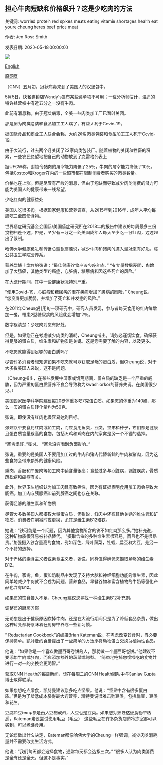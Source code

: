 ## 担心牛肉短缺和价格飙升？这是少吃肉的方法

关键词: worried protein red spikes meats eating vitamin shortages health eat youre cheung heres beef price meat

作者: Jen Rose Smith

发表日期: 2020-05-18 00:00:00

![](https://cdn.cnn.com/cnnnext/dam/assets/190611082951-02-beyond-meat-new-patty-0611-super-tease.jpg)

[English](Worried%20about%20beef%20shortages%20and%20price%20spikes%3F%20Here%27s%20how%20to%20eat%20less%20meat.md)

[原网页](https://edition.cnn.com/2020/05/18/health/eat-less-meat-shortage-wellness/index.html)

（CNN）五月初，冠状病毒来到了美国人的汉堡包中。

5月5日，快餐连锁店Wendy's宣布某些菜单项不可用；一位分析师估计，温迪的特许经营权中有近五分之一没有牛肉。

此前有消息称，由于冠状病毒，全美一些肉类加工厂已暂时关闭。

那是因为肉类包装和食品加工工人病了，有些人死于Covid-19。

据国际食品和商业工人联合会称，大约20名肉类包装和食品加工工人死于Covid-19。

由于大流行，过去两个月关闭了22家肉类包装厂。随着植物的关闭和牲畜的积累，一些农民绝望地把自己的动物放到了克雷格列表上

据UFCW称，封锁令猪肉的屠宰能力降低了25％，牛肉的屠宰能力降低了10％。包括Costco和Kroger在内的一些超市都在限制消费者购买的肉类数量。

价格也在上涨。但是尽管有严峻的消息，但由于短缺而导致减少肉类消费的潜力可能为美国人的健康带来一线希望。

少吃红肉的健康益处

美国人吃很多肉。根据国家健康和营养调查，从2015年到2016年，成年人平均每周吃三至四份食物。

世界癌症研究基金会国际/美国癌症研究所在2018年的报告中建议的每周最多三份食物相差不远。但是，至少有三分之一的美国成年人每天至少吃一份红肉，远远超出了限制。

哈佛大学健康促进和传播总监张丽莲说，减少牛肉和猪肉的摄入量对您有好处。陈公共卫生学院营养系。

营养学博士学位的张说：“最佳健康饮食应该少吃红肉。” “有大量数据表明，肉增加了大肠癌，其他类型的癌症，心脏病，糖尿病和因这些死亡的风险。”

在大流行期间，其中一些健康状况特别严重。

“使用Covid-19，心脏病和糖尿病的潜在疾病增加了患病的风险，” Cheung说。 “您变得更加脆弱，并增加了死亡和并发症的风险。”

在2011年Cheung引用的一项研究中，研究人员发现，参与者每天食用的红肉每增加一餐，罹患2型糖尿病的风险就会增加12％。

数字很​​清楚：少吃肉对您有好处。

但是，如果您正在考虑减少肉类的消耗，Cheung指出，请务必谨慎饮食。确保获得足够的蛋白质，维生素和矿物质是关键。这是您需要了解的内容，以及更多。

不吃肉就能得到足够的蛋白质吗？

尽管许多消费者想知道如果不吃肉就可以获取足够的蛋白质，但Cheung说，对于大多数美国人来说，这不是问题。

（Cheung指出，在某些发展中国家或饥荒期间，蛋白质的缺乏是一个严重的威胁，因为严重的蛋白质营养不良会导致称为kwashiorkor的营养失调。在美国很少见。）

美国国家医学科学院建议每20磅体重多吃7克蛋白质。如果您的体重为140磅，那么一天的蛋白质转化量约为50克。

张说，即使没有红肉也很容易达到目标。

张建议不要食用红肉或加工肉，而应食用鱼类，豆类，坚果和种子，它们都是健康且蛋白质含量很高的食物。包括火鸡和鸡肉在内的家禽是另一个不错的选择。

“家禽很好，”张说。 “家禽没有看到负面影响。”

张说，重要的是美国人不要用加工过的牛肉和猪肉代替新鲜的牛肉和猪肉，因为这些食物会带来额外的健康风险。

熏肉，香肠和午餐肉等加工肉中钠含量很高；食盐过多与心脏病，肾脏疾病，骨质疏松症和癌症有关。

此外，世界卫生组织认为加工肉具有致癌性，因为有证据表明食用加工肉会导致大肠癌。加工肉与胰腺癌和前列腺癌之间也存在关联。

获得足够的维生素和矿物质

尽管大多数美国人都摄取大量蛋白质，但张说，红肉中还有其他关键的维生素和矿物质，消费者在削减时应更换，尤其是维生素B12和铁。

她说：“铁可能是一个问题，因为其他食物所含的铁不如红肉那么多。”她补充说，这种矿物质很容易被补品替代。 “摄取含铁的多种维生素很容易，而且也不是很昂贵。”加强摄入铁含量高的食物，例如深色，绿叶蔬菜，牡蛎，扁豆和大豆，是另一个不错的选择。

对于严格的素食主义者或素食主义者，张说，同样值得确保您摄取足够的维生素B12。

在牛肉，家禽，鱼，蛋和奶制品中发现了支持大脑和神经细胞功能的维生素，因此简单地减少牛肉就不会成为问题。营养食品，早餐谷物和富含植物的牛奶等强化产品也含有B12。

如果您的饮食摄入不足，Cheung建议您寻找一种维生素B12补充剂。

调整您的厨房习惯

无论您是出于健康原因砍掉牛肉，还是在大流行期间只是为了降低食品杂费，做出这种转变都将意味着在厨房中养成一些新习惯。

“ Reductarian Cookbook”的编辑Brian Kateman说，在考虑改变饮食时，有必要保持简单。凯特曼的食谱提出了一些简单的方法来将动物蛋白交换为植物性食品。

他说：“如果你是一个喜欢做墨西哥卷饼的人，那就做一个墨西哥卷饼。”他建议不要添加牛肉或猪肉，而应添加额外的蔬菜或鳄梨。 “简单地吃掉您惯常吃的食物并进行一对一的交换会更明智。”

获取CNN Health的每周新闻，请在每周二的CNN Health团队中与Sanjay Gupta博士取得联系。

如果您想吃点零食，凯特曼建议您多吃点坚果。他说：“坚果中含有很多蛋白质。”但是为了以低成本获得最大的营养，凯特曼说很难击败豆类，包括扁豆，豆类和花生。

豆腐和豆temp都是由大豆制成的，大豆也是豆类。如果您对烹饪这些食物不熟悉，Kateman建议尝试使用毛豆（毛豆），这些毛豆在许多杂货店的冷冻室都可以买到，可以煮沸食用。

无论您做出什么决定，Kateman都像哈佛大学的Cheung一样强调，减少肉类消耗量并不需要改变生活方式。

他说：“我们每天都会选择食物，通常每天都会选择三次。” “很多人认为肉类消费是全有还是全无，但这不是事实。”